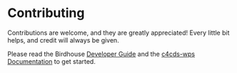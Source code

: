 # Contributing

Contributions are welcome, and they are greatly appreciated! Every little bit helps, and credit will always be given.

Please read the Birdhouse [Developer Guide](https://birdhouse.readthedocs.io/en/latest/dev_guide.html)
and the [c4cds-wps Documentation](http://c4cds-wps.readthedocs.io/en/latest/) to get started.
